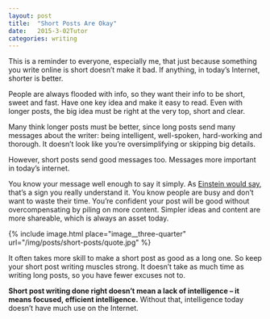 ```yaml
---
layout: post
title:  "Short Posts Are Okay"
date:   2015-3-02Tutor
categories: writing
---
```


This is a reminder to everyone, especially me, that just because something you write online is short doesn’t make it bad. If anything, in today’s Internet, shorter is better.

People are always flooded with info, so they want their info to be short, sweet and fast. Have one key idea and make it easy to read. Even with longer posts, the big idea must be right at the very top, short and clear.

Many think longer posts must be better, since long posts send many messages about the writer: being intelligent, well-spoken, hard-working and thorough. It doesn’t look like you’re oversimplifying or skipping big details.

However, short posts send good messages too. Messages more important in today’s internet.

You know your message well enough to say it simply. As [Einstein would say](https://www.goodreads.com/quotes/19421-if-you-can-t-explain-it-to-a-six-year-old), that’s a sign you really understand it.
You know people are busy and don’t want to waste their time.
You’re confident your post will be good without overcompensating by piling on more content.
Simpler ideas and content are more shareable, which is always an asset today.

{% include image.html place="image__three-quarter" url="/img/posts/short-posts/quote.jpg" %}

It often takes more skill to make a short post as good as a long one.  So keep your short post writing muscles strong. It doesn’t take as much time as writing long posts, so you have fewer excuses not to.

**Short post writing done right doesn’t mean a lack of intelligence – it means focused, efficient intelligence.** Without that, intelligence today doesn’t have much use on the Internet.